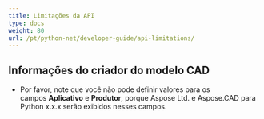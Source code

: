 ```yaml
---
title: Limitações da API
type: docs
weight: 80
url: /pt/python-net/developer-guide/api-limitations/
---
```


## **Informações do criador do modelo CAD**
- Por favor, note que você não pode definir valores para os campos **Aplicativo** e **Produtor**, porque Aspose Ltd. e Aspose.CAD para Python x.x.x serão exibidos nesses campos.
